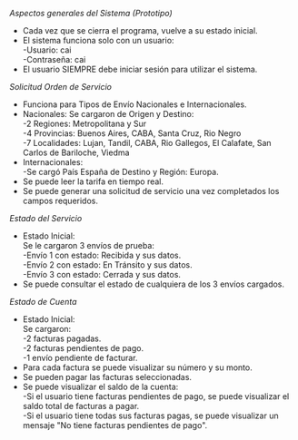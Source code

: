 *Aspectos generales del Sistema (Prototipo)*

- Cada vez que se cierra el programa, vuelve a su estado inicial.
- El sistema funciona solo con un usuario:  
-Usuario: cai  
-Contraseña: cai  
- El usuario SIEMPRE debe iniciar sesión para utilizar el sistema.

*Solicitud Orden de Servicio*
- Funciona para Tipos de Envío Nacionales e Internacionales.
- Nacionales: Se cargaron de Origen y Destino:  
-2 Regiones: Metropolitana y Sur  
-4 Provincias: Buenos Aires, CABA, Santa Cruz, Rio Negro  
-7 Localidades: Lujan, Tandil, CABA, Rio Gallegos, El Calafate, San Carlos de Bariloche, Viedma  
- Internacionales:  
-Se cargó País España de Destino y Región: Europa.  
- Se puede leer la tarifa en tiempo real.
- Se puede generar una solicitud de servicio una vez completados los campos requeridos.


*Estado del Servicio*
- Estado Inicial:  
Se le cargaron 3 envíos de prueba:  
-Envío 1 con estado: Recibida y sus datos.  
-Envío 2 con estado: En Tránsito y sus datos.  
-Envío 3 con estado: Cerrada y sus datos.  
- Se puede consultar el estado de cualquiera de los 3 envíos cargados.

*Estado de Cuenta*
- Estado Inicial:  
Se cargaron:  
-2 facturas pagadas.  
-2 facturas pendientes de pago.  
-1 envío pendiente de facturar.  
- Para cada factura se puede visualizar su número y su monto.
- Se pueden pagar las facturas seleccionadas.
- Se puede visualizar el saldo de la cuenta:   
-Si el usuario tiene facturas pendientes de pago, se puede visualizar el saldo total de facturas a pagar.  
-Si el usuario tiene todas sus facturas pagas, se puede visualizar un mensaje "No tiene facturas pendientes de pago".
